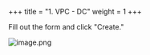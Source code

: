 +++
title = "1. VPC - DC"
weight = 1
+++


Fill out the form and click "Create."


![image.png](/images/004-iv-setup-vpc-dc-resources/14-495995-image.png)


